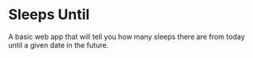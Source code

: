 # Sleeps Until

A basic web app that will tell you how many sleeps there are from today until a given date in the future.

